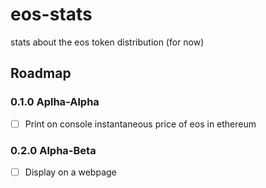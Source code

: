 # eos-stats
stats about the eos token distribution (for now)
## Roadmap
### 0.1.0 Aplha-Alpha
+ [ ] Print on console instantaneous price of eos in ethereum
### 0.2.0 Alpha-Beta
+ [ ] Display on a webpage
